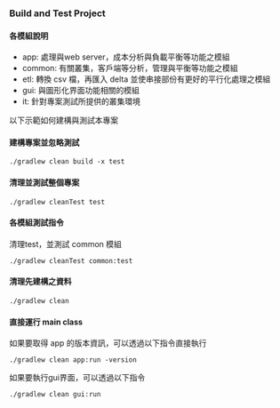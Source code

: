 ### Build and Test Project

#### 各模組說明 ####

- app: 處理與web server，成本分析與負載平衡等功能之模組
- common: 有關叢集，客戶端等分析，管理與平衡等功能之模組
- etl: 轉換 csv 檔，再匯入 delta 並使串接部份有更好的平行化處理之模組
- gui: 與圖形化界面功能相關的模組
- it: 針對專案測試所提供的叢集環境

以下示範如何建構與測試本專案

#### 建構專案並忽略測試 ####
    ./gradlew clean build -x test

#### 清理並測試整個專案 ####
    ./gradlew cleanTest test

#### 各模組測試指令 ####
清理test，並測試 common 模組

    ./gradlew cleanTest common:test

#### 清理先建構之資料
    ./gradlew clean 

#### 直接運行 main class ####
如果要取得 app 的版本資訊，可以透過以下指令直接執行

    ./gradlew clean app:run -version

如果要執行gui界面，可以透過以下指令

    ./gradlew clean gui:run
